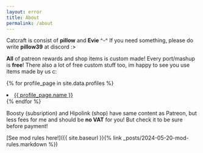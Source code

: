 ```yaml
---
layout: error
title: About
permalink: /about
---
```


Catcraft is consist of **pillow** and **Evie** ^-^ If you need something, please do write **pillow39** at discord :>

**All** of patreon rewards and shop items is custom made! Every port/mashup is **free**! There also a lot of free custom stuff too, im happy to see you use items made by us c:

{% for profile_page in site.data.profiles %}
<li><a href="{{ profile_page.link }}">{{ profile_page.name }}</a></li>
{% endfor %}

    
Boosty (subsription) and Hipolink (shop) have same content as Patreon, but less fees for me and should be **no VAT** for you! But check it to be sure before payment!

[See mod rules here!]({{ site.baseurl }}{% link _posts/2024-05-20-mod-rules.markdown %})

<style>
.error {
    text-align: unset;
}
</style>
